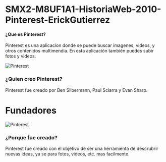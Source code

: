 # SMX2-M8UF1A1-HistoriaWeb-2010-Pinterest-ErickGutierrez
#### ¿Que es Pinterest?
 Pinterest es una aplicacion donde se puede buscar imagenes, videos, y otros contenidos multimendia. En esta aplicación también puedes subir fotos y videos.

 ![Pinterest](https://graffica.info/wp-content/uploads/2017/08/badgeRGB-512x452.png)

###  ¿Quien creo Pinterest?
Pinterest fue creado por Ben Silbermann, Paul Sciarra y Evan Sharp.

# Fundadores
![Pinterest](https://subalehaylugar.com/wp-content/uploads/2012/04/pinterest-founders.jpg)

### ¿Porque fue creado?
Pinterest fue creado con el objetivo de ser una herramienta  de descrubrir nuevas ideas, ya se para fotos, videos, etc. mas facilmente.